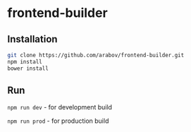 # frontend-builder


## Installation
```bash
git clone https://github.com/arabov/frontend-builder.git
npm install
bower install
```

## Run
`npm run dev` - for development build

`npm run prod` - for production build
